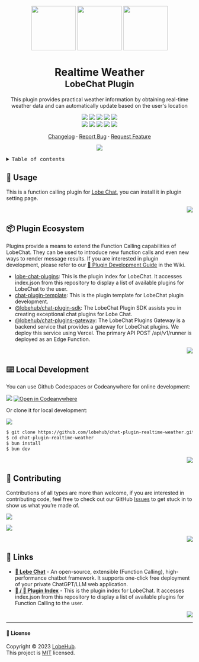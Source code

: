 <a name="readme-top"></a>

<div align="center">

<img height="120" src="https://registry.npmmirror.com/@lobehub/assets-emoji/1.3.0/files/assets/puzzle-piece.webp">
<img height="120" src="https://gw.alipayobjects.com/zos/kitchen/qJ3l3EPsdW/split.svg">
<img height="120" src="https://registry.npmmirror.com/@lobehub/assets-emoji/1.3.0/files/assets/rainbow.webp">

<h1>Realtime Weather<br/><sup>LobeChat Plugin</sup></h1>

This plugin provides practical weather information by obtaining real-time weather data and can automatically update based on the user's location

[![][🤯-🧩-lobehub-shield]][🤯-🧩-lobehub-link]
[![][github-release-shield]][github-release-link]
[![][github-releasedate-shield]][github-releasedate-link]
[![][github-action-test-shield]][github-action-test-link]
[![][github-action-release-shield]][github-action-release-link]<br/>
[![][github-contributors-shield]][github-contributors-link]
[![][github-forks-shield]][github-forks-link]
[![][github-stars-shield]][github-stars-link]
[![][github-issues-shield]][github-issues-link]
[![][github-license-shield]][github-license-link]

[Changelog](./CHANGELOG.md) · [Report Bug][github-issues-link] · [Request Feature][github-issues-link]

![](https://raw.githubusercontent.com/andreasbm/readme/master/assets/lines/rainbow.png)

</div>

<details>
<summary><kbd>Table of contents</kbd></summary>

#### TOC

- [🤯 Usage](#-usage)
- [📦 Plugin Ecosystem](#-plugin-ecosystem)
- [⌨️ Local Development](#️-local-development)
- [🤝 Contributing](#-contributing)
- [🔗 Links](#-links)

####

</details>

## 🤯 Usage

This is a function calling plugin for [Lobe Chat](https://github.com/lobehub/lobe-chat), you can install it in plugin setting page.

<div align="right">

[![][back-to-top]](#readme-top)

</div>

## 📦 Plugin Ecosystem

Plugins provide a means to extend the Function Calling capabilities of LobeChat. They can be used to introduce new function calls and even new ways to render message results. If you are interested in plugin development, please refer to our [📘 Plugin Development Guide](https://github.com/lobehub/lobe-chat/wiki/Plugin-Development) in the Wiki.

- [lobe-chat-plugins][lobe-chat-plugins]: This is the plugin index for LobeChat. It accesses index.json from this repository to display a list of available plugins for LobeChat to the user.
- [chat-plugin-template][chat-plugin-template]: This is the plugin template for LobeChat plugin development.
- [@lobehub/chat-plugin-sdk][chat-plugin-sdk]: The LobeChat Plugin SDK assists you in creating exceptional chat plugins for Lobe Chat.
- [@lobehub/chat-plugins-gateway][chat-plugins-gateway]: The LobeChat Plugins Gateway is a backend service that provides a gateway for LobeChat plugins. We deploy this service using Vercel. The primary API POST /api/v1/runner is deployed as an Edge Function.

<div align="right">

[![][back-to-top]](#readme-top)

</div>

## ⌨️ Local Development

You can use Github Codespaces or Codeanywhere for online development:

[![][github-codespace-shield]][github-codespace-link]
[![Open in Codeanywhere](https://codeanywhere.com/img/open-in-codeanywhere-btn.svg)](https://app.codeanywhere.com/#https://github.com/lobehub/chat-plugin-realtime-weather/blob/ae48b023b23cf0ffb5bf48daa8ac36f6515bc0e7/README.md)

Or clone it for local development:

[![][bun-shield]][bun-link]

```bash
$ git clone https://github.com/lobehub/chat-plugin-realtime-weather.git
$ cd chat-plugin-realtime-weather
$ bun install
$ bun dev
```

<div align="right">

[![][back-to-top]](#readme-top)

</div>

## 🤝 Contributing

Contributions of all types are more than welcome, if you are interested in contributing code, feel free to check out our GitHub [Issues][github-issues-link] to get stuck in to show us what you’re made of.

[![][pr-welcome-shield]][pr-welcome-link]

[![][github-contrib-shield]][github-contrib-link]

<div align="right">

[![][back-to-top]](#readme-top)

</div>

## 🔗 Links

- **[🤖 Lobe Chat](https://github.com/lobehub/lobe-chat)** - An open-source, extensible (Function Calling), high-performance chatbot framework. It supports one-click free deployment of your private ChatGPT/LLM web application.
- **[🧩 / 🏪 Plugin Index](https://github.com/lobehub/lobe-chat-plugins)** - This is the plugin index for LobeChat. It accesses index.json from this repository to display a list of available plugins for Function Calling to the user.

<div align="right">

[![][back-to-top]](#readme-top)

</div>

---

#### 📝 License

Copyright © 2023 [LobeHub][profile-link]. <br />
This project is [MIT](./LICENSE) licensed.

<!-- LINK GROUP -->

[🤯-🧩-lobehub-link]: https://github.com/lobehub/lobe-chat-plugins
[🤯-🧩-lobehub-shield]: https://img.shields.io/badge/%F0%9F%A4%AF%20%26%20%F0%9F%A7%A9%20LobeHub-Plugin-95f3d9?labelColor=black&style=flat-square
[back-to-top]: https://img.shields.io/badge/-BACK_TO_TOP-black?style=flat-square
[bun-link]: https://bun.sh
[bun-shield]: https://img.shields.io/badge/-speedup%20with%20bun-black?logo=bun&style=for-the-badge
[chat-plugin-sdk]: https://github.com/lobehub/chat-plugin-sdk
[chat-plugin-template]: https://github.com/lobehub/chat-plugin-
[chat-plugins-gateway]: https://github.com/lobehub/chat-plugins-gateway
[github-action-release-link]: https://github.com/lobehub/chat-plugin-realtime-weather/actions/workflows/release.yml
[github-action-release-shield]: https://img.shields.io/github/actions/workflow/status/lobehub/chat-plugin-realtime-weather/release.yml?label=release&labelColor=black&logo=githubactions&logoColor=white&style=flat-square
[github-action-test-link]: https://github.com/lobehub/chat-plugin-realtime-weather/actions/workflows/test.yml
[github-action-test-shield]: https://img.shields.io/github/actions/workflow/status/lobehub/chat-plugin-realtime-weather/test.yml?label=test&labelColor=black&logo=githubactions&logoColor=white&style=flat-square
[github-codespace-link]: https://codespaces.new/lobehub/chat-plugin-realtime-weather
[github-codespace-shield]: https://github.com/codespaces/badge.svg
[github-contrib-link]: https://github.com/lobehub/chat-plugin-realtime-weather/graphs/contributors
[github-contrib-shield]: https://contrib.rocks/image?repo=lobehub%2Fchat-plugin-realtime-weather
[github-contributors-link]: https://github.com/lobehub/chat-plugin-realtime-weather/graphs/contributors
[github-contributors-shield]: https://img.shields.io/github/contributors/lobehub/chat-plugin-realtime-weather?color=c4f042&labelColor=black&style=flat-square
[github-forks-link]: https://github.com/lobehub/chat-plugin-realtime-weather/network/members
[github-forks-shield]: https://img.shields.io/github/forks/lobehub/chat-plugin-realtime-weather?color=8ae8ff&labelColor=black&style=flat-square
[github-issues-link]: https://github.com/lobehub/chat-plugin-realtime-weather/issues
[github-issues-shield]: https://img.shields.io/github/issues/lobehub/chat-plugin-realtime-weather?color=ff80eb&labelColor=black&style=flat-square
[github-license-link]: https://github.com/lobehub/chat-plugin-realtime-weather/blob/main/LICENSE
[github-license-shield]: https://img.shields.io/github/license/lobehub/chat-plugin-realtime-weather?color=white&labelColor=black&style=flat-square
[github-release-link]: https://github.com/lobehub/chat-plugin-realtime-weather/releases
[github-release-shield]: https://img.shields.io/github/v/release/lobehub/chat-plugin-realtime-weather?color=369eff&labelColor=black&logo=github&style=flat-square
[github-releasedate-link]: https://github.com/lobehub/chat-plugin-realtime-weather/releases
[github-releasedate-shield]: https://img.shields.io/github/release-date/lobehub/chat-plugin-realtime-weather?labelColor=black&style=flat-square
[github-stars-link]: https://github.com/lobehub/chat-plugin-realtime-weather/network/stargazers
[github-stars-shield]: https://img.shields.io/github/stars/lobehub/chat-plugin-realtime-weather?color=ffcb47&labelColor=black&style=flat-square
[lobe-chat-plugins]: https://github.com/lobehub/lobe-chat-plugins
[pr-welcome-link]: https://github.com/lobehub/chat-plugin-realtime-weather/pulls
[pr-welcome-shield]: https://img.shields.io/badge/%F0%9F%A4%AF%20PR%20WELCOME-%E2%86%92-ffcb47?labelColor=black&style=for-the-badge
[profile-link]: https://github.com/lobehub

